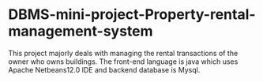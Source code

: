 # DBMS-mini-project-Property-rental-management-system
This project majorly deals with managing the rental transactions of the owner who owns buildings. The front-end language is java which uses Apache Netbeans12.0 IDE and backend database is Mysql.  
